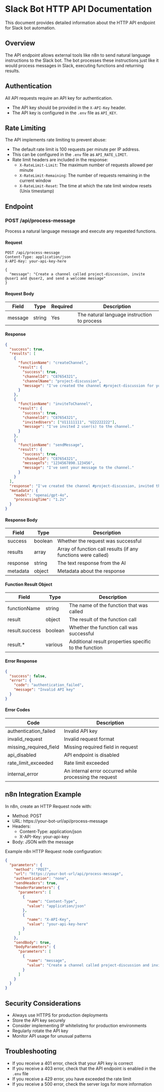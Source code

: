 # Slack Bot HTTP API Documentation

This document provides detailed information about the HTTP API endpoint for Slack bot automation.

## Overview

The API endpoint allows external tools like n8n to send natural language instructions to the Slack bot. The bot processes these instructions just like it would process messages in Slack, executing functions and returning results.

## Authentication

All API requests require an API key for authentication.

- The API key should be provided in the `X-API-Key` header.
- The API key is configured in the `.env` file as `API_KEY`.

## Rate Limiting

The API implements rate limiting to prevent abuse:

- The default rate limit is 100 requests per minute per IP address.
- This can be configured in the `.env` file as `API_RATE_LIMIT`.
- Rate limit headers are included in the response:
  - `X-RateLimit-Limit`: The maximum number of requests allowed per minute
  - `X-RateLimit-Remaining`: The number of requests remaining in the current window
  - `X-RateLimit-Reset`: The time at which the rate limit window resets (Unix timestamp)

## Endpoint

### POST /api/process-message

Process a natural language message and execute any requested functions.

#### Request

```http
POST /api/process-message
Content-Type: application/json
X-API-Key: your-api-key-here

{
  "message": "Create a channel called project-discussion, invite @user1 and @user2, and send a welcome message"
}
```

#### Request Body

| Field    | Type   | Required | Description                                   |
|----------|--------|----------|-----------------------------------------------|
| message  | string | Yes      | The natural language instruction to process   |

#### Response

```json
{
  "success": true,
  "results": [
    {
      "functionName": "createChannel",
      "result": {
        "success": true,
        "channelId": "C87654321",
        "channelName": "project-discussion",
        "message": "I've created the channel #project-discussion for you."
      }
    },
    {
      "functionName": "inviteToChannel",
      "result": {
        "success": true,
        "channelId": "C87654321",
        "invitedUsers": ["U11111111", "U22222222"],
        "message": "I've invited 2 user(s) to the channel."
      }
    },
    {
      "functionName": "sendMessage",
      "result": {
        "success": true,
        "channelId": "C87654321",
        "messageTs": "1234567890.123456",
        "message": "I've sent your message to the channel."
      }
    }
  ],
  "response": "I've created the channel #project-discussion, invited the users, and sent a welcome message.",
  "metadata": {
    "model": "openai/gpt-4o",
    "processingTime": "1.2s"
  }
}
```

#### Response Body

| Field       | Type    | Description                                                |
|-------------|---------|------------------------------------------------------------|
| success     | boolean | Whether the request was successful                         |
| results     | array   | Array of function call results (if any functions were called) |
| response    | string  | The text response from the AI                              |
| metadata    | object  | Metadata about the response                                |

#### Function Result Object

| Field        | Type    | Description                                   |
|--------------|---------|-----------------------------------------------|
| functionName | string  | The name of the function that was called      |
| result       | object  | The result of the function call               |
| result.success | boolean | Whether the function call was successful    |
| result.*     | various | Additional result properties specific to the function |

#### Error Response

```json
{
  "success": false,
  "error": {
    "code": "authentication_failed",
    "message": "Invalid API key"
  }
}
```

#### Error Codes

| Code                   | Description                                           |
|------------------------|-------------------------------------------------------|
| authentication_failed  | Invalid API key                                       |
| invalid_request        | Invalid request format                                |
| missing_required_field | Missing required field in request                     |
| api_disabled           | API endpoint is disabled                              |
| rate_limit_exceeded    | Rate limit exceeded                                   |
| internal_error         | An internal error occurred while processing the request |

## n8n Integration Example

In n8n, create an HTTP Request node with:

- Method: POST
- URL: https://your-bot-url/api/process-message
- Headers:
  - Content-Type: application/json
  - X-API-Key: your-api-key
- Body: JSON with the message

Example n8n HTTP Request node configuration:

```json
{
  "parameters": {
    "method": "POST",
    "url": "https://your-bot-url/api/process-message",
    "authentication": "none",
    "sendHeaders": true,
    "headerParameters": {
      "parameters": [
        {
          "name": "Content-Type",
          "value": "application/json"
        },
        {
          "name": "X-API-Key",
          "value": "your-api-key-here"
        }
      ]
    },
    "sendBody": true,
    "bodyParameters": {
      "parameters": [
        {
          "name": "message",
          "value": "Create a channel called project-discussion and invite @user1 and @user2"
        }
      ]
    }
  }
}
```

## Security Considerations

- Always use HTTPS for production deployments
- Store the API key securely
- Consider implementing IP whitelisting for production environments
- Regularly rotate the API key
- Monitor API usage for unusual patterns

## Troubleshooting

- If you receive a 401 error, check that your API key is correct
- If you receive a 403 error, check that the API endpoint is enabled in the `.env` file
- If you receive a 429 error, you have exceeded the rate limit
- If you receive a 500 error, check the server logs for more information
